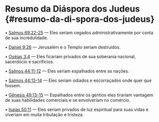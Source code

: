 # Resumo da Diáspora dos Judeus {#resumo-da-di-spora-dos-judeus}

• [Salmos 69:22-25](http://bibliaonline.com.br/acf/sl/69/22-25) — Eles seriam cegados administrativamente por conta de sua incredulidade.

• [Daniel 9:26](http://bibliaonline.com.br/acf/dn/9/26) — Jerusalém e o Templo seriam destruídos.

• [Oséias 3:4](http://bibliaonline.com.br/acf/os/3/4) — Eles ficariam privados de sua soberania nacional, sacerdócio e sacrifícios.

• [Salmos 44:11-12](http://bibliaonline.com.br/acf/sl/44/11-12) — Eles seriam espalhados entre as nações.

• [Salmos 44:13-14](http://bibliaonline.com.br/acf/sl/44/13-14) — Eles seriam odiados e escorraçados onde quer que fossem.

• [Gênesis 49:13-15](http://bibliaonline.com.br/acf/gn/49/13-15) — Espalhados entre os gentios eles tirariam vantagem de suas habilidades comerciais e se envolveriam no comércio.

• [Isaías 50:11](http://bibliaonline.com.br/acf/is/50/11) — Eles seriam privados de luz espiritual para suas vidas e viveriam em muita tribulação e tristeza.